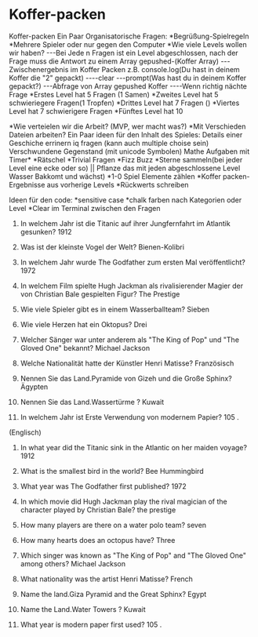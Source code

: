 # Koffer-packen

Koffer-packen
Ein Paar Organisatorische Fragen:
*Begrüßung-Spielregeln *Mehrere Spieler oder nur gegen den Computer *Wie viele Levels wollen wir haben? ---Bei Jede n Fragen ist ein Level abgeschlossen, nach der Frage muss die Antwort zu einem Array gepushed-(Koffer Array) ---Zwischenergebnis im Koffer Packen z.B. console.log(Du hast in deinem Koffer die "2" gepackt) ----clear ---prompt(Was hast du in deinem Koffer gepackt?) ---Abfrage von Array gepushed Koffer ----Wenn richtig nächte Frage *Erstes Level hat 5 Fragen (1 Samen) *Zweites Level hat 5 schwieriegere Fragen(1 Tropfen) *Drittes Level hat 7 Fragen () *Viertes Level hat 7 schwierigere Fragen *Fünftes Level hat 10

*Wie verteielen wir die Arbeit? (MVP, wer macht was?) *Mit Verschieden Dateien arbeiten?
Ein Paar ideen für den Inhalt des Spieles:
Details einer Geschiche errinern iq fragen (kann auch multiple choise sein) Verschwundene Gegenstand (mit unicode Symbolen) Mathe Aufgaben mit Timer\* *Rätschel *Trivial Fragen *Fizz Buzz *Sterne sammeln(bei jeder Level eine ecke oder so) || Pflanze das mit jeden abgeschlossene Level Wasser Bakkomt und wächst) *1-0 Spiel Elemente zählen *Koffer packen-Ergebnisse aus vorherige Levels \*Rückwerts schreiben

Ideen für den code:
*sensitive case *chalk farben nach Kategorien oder Level \*Clear im Terminal zwischen den Fragen

1. In welchem ​​Jahr ist die Titanic auf ihrer Jungfernfahrt im Atlantik gesunken? 1912

2. Was ist der kleinste Vogel der Welt? Bienen-Kolibri

3. In welchem ​​Jahr wurde The Godfather zum ersten Mal veröffentlicht? 1972

4. In welchem ​​Film spielte Hugh Jackman als rivalisierender Magier der von Christian Bale gespielten Figur? The Prestige

5. Wie viele Spieler gibt es in einem Wasserballteam? Sieben

6. Wie viele Herzen hat ein Oktopus? Drei

7. Welcher Sänger war unter anderem als "The King of Pop" und "The Gloved One" bekannt? Michael Jackson

8. Welche Nationalität hatte der Künstler Henri Matisse? Französisch
9. Nennen Sie das Land.Pyramide von Gizeh und die Große Sphinx?
   Ägypten
10. Nennen Sie das Land.Wassertürme ? Kuwait

11. In welchem ​​Jahr ist Erste Verwendung von modernem Papier? 105 .

(Englisch)

1. In what year did the Titanic sink in the Atlantic on her maiden voyage? 1912

2. What is the smallest bird in the world? Bee Hummingbird

3. What year was The Godfather first published? 1972

4. In which movie did Hugh Jackman play the rival magician of the character played by Christian Bale? the prestige

5. How many players are there on a water polo team? seven

6. How many hearts does an octopus have? Three

7. Which singer was known as "The King of Pop" and "The Gloved One" among others? Michael Jackson

8. What nationality was the artist Henri Matisse? French
9. Name the land.Giza Pyramid and the Great Sphinx?
   Egypt
10. Name the Land.Water Towers ? Kuwait

11. What year is modern paper first used? 105 .
